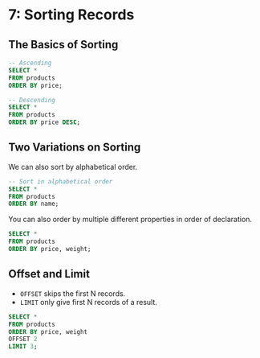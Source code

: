 # 7: Sorting Records

## The Basics of Sorting

```sql
-- Ascending
SELECT *
FROM products
ORDER BY price;

-- Descending
SELECT *
FROM products
ORDER BY price DESC;
```

## Two Variations on Sorting

We can also sort by alphabetical order.

```sql
-- Sort in alphabetical order
SELECT *
FROM products
ORDER BY name;
```

You can also order by multiple different properties in order of declaration.

```sql
SELECT *
FROM products
ORDER BY price, weight;
```

## Offset and Limit

- `OFFSET` skips the first N records.
- `LIMIT` only give first N records of a result.

```sql
SELECT *
FROM products
ORDER BY price, weight
OFFSET 2
LIMIT 3;
```
